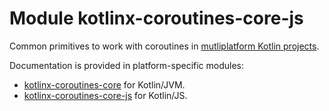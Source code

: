 # Module kotlinx-coroutines-core-js

Common primitives to work with coroutines in
[mutliplatform Kotlin projects](https://kotlinlang.org/docs/reference/multiplatform.html).

Documentation is provided in platform-specific modules:
* [kotlinx-coroutines-core](../../core/kotlinx-coroutines-core/README.md) for Kotlin/JVM.
* [kotlinx-coroutines-core-js](../../js/kotlinx-coroutines-core-js/README.md) for Kotlin/JS.
